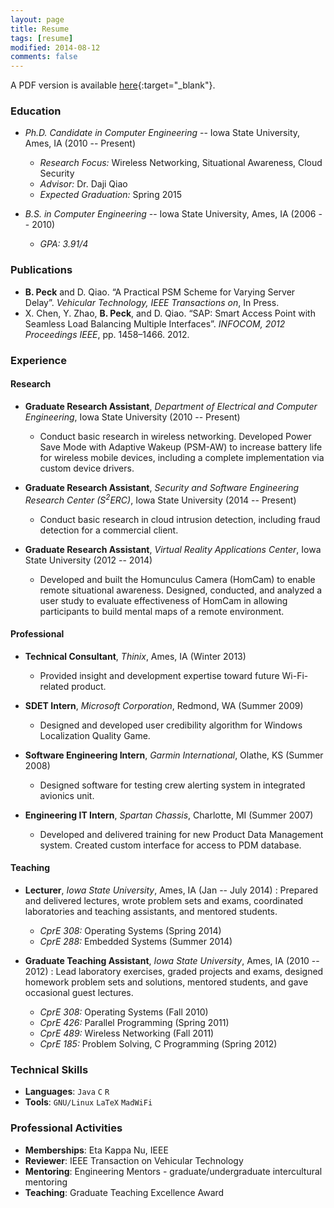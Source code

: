```yaml
---
layout: page
title: Resume
tags: [resume]
modified: 2014-08-12
comments: false
---
```


A PDF version is available [here][resumepdf]{:target="_blank"}.

### Education

* *Ph.D. Candidate in Computer Engineering* -- Iowa State University, Ames, IA (2010 -- Present)
   - *Research Focus:* Wireless Networking, Situational Awareness, Cloud Security
   - *Advisor:* Dr. Daji Qiao
   - *Expected Graduation:* Spring 2015

* *B.S. in Computer Engineering* -- Iowa State University, Ames, IA (2006 -- 2010)
   - *GPA: 3.91/4*


### Publications
* **B. Peck** and D. Qiao. “A Practical PSM Scheme for Varying Server Delay”. *Vehicular
Technology, IEEE Transactions on*, In Press.
* X. Chen, Y. Zhao, **B. Peck**, and D. Qiao. “SAP: Smart Access Point with Seamless Load
Balancing Multiple Interfaces”. *INFOCOM, 2012 Proceedings IEEE*, pp. 1458–1466. 2012.

### Experience

#### Research

* **Graduate Research Assistant**, *Department of Electrical and Computer Engineering*, Iowa State University (2010 -- Present)
    - Conduct basic research in wireless networking.  Developed Power Save Mode with Adaptive Wakeup (PSM-AW) to increase battery life for wireless mobile devices, including a complete implementation via custom device drivers.

* **Graduate Research Assistant**, *Security and Software Engineering Research Center (S<sup>2</sup>ERC)*, Iowa State University (2014 -- Present)
    - Conduct basic research in cloud intrusion detection, including fraud detection for a commercial client.

* **Graduate Research Assistant**, *Virtual Reality Applications Center*, Iowa State University (2012 -- 2014)
    - Developed and built the Homunculus Camera (HomCam) to enable remote situational awareness.  Designed, conducted, and analyzed a user study to evaluate effectiveness of HomCam in allowing participants to build mental maps of a remote environment.

#### Professional

* **Technical Consultant**, *Thinix*, Ames, IA (Winter 2013)
    - Provided insight and development expertise toward future Wi-Fi-related product.

* **SDET Intern**, *Microsoft Corporation*, Redmond, WA (Summer 2009)
    - Designed and developed user credibility algorithm for Windows Localization Quality Game.

* **Software Engineering Intern**, *Garmin International*, Olathe, KS (Summer 2008)
    - Designed software for testing crew alerting system in integrated avionics unit.

* **Engineering IT Intern**, *Spartan Chassis*, Charlotte, MI (Summer 2007)
    - Developed and delivered training for new Product Data Management system.  Created custom interface for access to PDM database.

#### Teaching

* **Lecturer**, *Iowa State University*, Ames, IA (Jan -- July 2014)
: Prepared and delivered lectures, wrote problem sets and exams, coordinated laboratories and teaching assistants, and mentored students.
    - *CprE 308:* Operating Systems (Spring 2014)
    - *CprE 288:* Embedded Systems (Summer 2014)

* **Graduate Teaching Assistant**, *Iowa State University*, Ames, IA (2010 -- 2012)
: Lead laboratory exercises, graded projects and exams, designed homework problem sets and solutions, mentored students, and gave occasional guest lectures. 
    - *CprE 308:* Operating Systems (Fall 2010)
    - *CprE 426:* Parallel Programming (Spring 2011)
    - *CprE 489:* Wireless Networking (Fall 2011)
    - *CprE 185:* Problem Solving, C Programming (Spring 2012)

### Technical Skills
* **Languages**: `Java` `C` `R` 
* **Tools**: `GNU/Linux` `LaTeX` `MadWiFi`

### Professional Activities

* **Memberships**: Eta Kappa Nu,  IEEE
* **Reviewer**: IEEE Transaction on Vehicular Technology
* **Mentoring**: Engineering Mentors - graduate/undergraduate intercultural mentoring
* **Teaching**: Graduate Teaching Excellence Award

[resumepdf]: http://www.ece.iastate.edu/~bpeck/resume/bpeck.pdf
